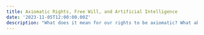 ```yaml
---
title: Axiomatic Rights, Free Will, and Artificial Intelligence
date: '2023-11-05T12:00:00.00Z'
description: "What does it mean for our rights to be axiomatic? What about an AI's right?"
---
```

